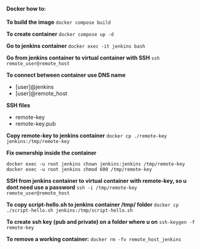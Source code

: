 #### Docker how to:

**To build the image**
`docker compose build`

**To create container**
`docker compose up -d`

**Go to jenkins container**
`docker exec -it jenkins bash`

**Go from jenkins container to virtual container with SSH**
`ssh remote_user@remote_host`

**To connect between container use DNS name**
- [user]@jenkins
- [user]@remote_host

**SSH files**
- remote-key
- remote-key.pub

**Copy remote-key to jenkins container**
`docker cp ./remote-key jenkins:/tmp/remote-key`

**Fix ownership inside the container**
```
docker exec -u root jenkins chown jenkins:jenkins /tmp/remote-key
docker exec -u root jenkins chmod 600 /tmp/remote-key
```

**SSH from jenkins container to virtual container with remote-key, so u dont need use a password**
`ssh -i /tmp/remote-key remote_user@remote_host`

**To copy script-hello.sh to jenkins container /tmp/ folder**
`docker cp ./script-hello.sh jenkins:/tmp/script-hello.sh`

**To create ssh key (pub and private) on a folder where u on**
`ssh-keygen -f remote-key`

**To remove a working container:**
`docker rm -fv remote_host_jenkins`